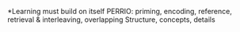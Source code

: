 *Learning must build on itself
    PERRIO: priming, encoding, reference, retrieval & interleaving, overlapping
   Structure, concepts, details